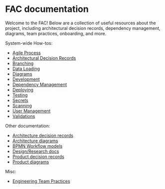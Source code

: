 # FAC documentation

Welcome to the FAC!  Below are a collection of useful resources about the project, including architectural decision records, dependency management, diagrams, team practices, onboarding, and more.

System-wide How-tos:
* [Agile Process](./agile-process.md)
* [Architectural Decision Records](./architecture/decisions)
* [Branching](./branching.md)
* [Data Loading](./data_loading)
* [Diagrams](./architecture/diagrams/)
* [Development](./development.md)
* [Dependency Management](./dependency-management.md)
* [Deploying](./deploying.md)
* [Testing](./testing.md)
* [Secrets](./secrets.md)
* [Scanning](./scanning.md)
* [User Management](./user-management.md)
* [Validations](./validations.md)

Other documentation:
* [Architecture decision records](https://github.com/GSA-TTS/FAC/tree/main/docs/architecture/decisions)
* [Architecture diagrams](https://github.com/GSA-TTS/FAC/tree/main/docs/architecture/diagrams)
* [BPMN Workflow models](https://github.com/GSA-TTS/FAC/tree/main/docs/bpmn-workflow-models)
* [Design/Research docs](https://github.com/GSA-TTS/FAC/tree/main/docs/design-research-documentation)
* [Product decision records](https://github.com/GSA-TTS/FAC/tree/main/docs/product/decisions)
* [Product diagrams](https://github.com/GSA-TTS/FAC/tree/main/docs/product/diagrams)

Misc:
* [Engineering Team Practices](./engineering-team-practices.md)

